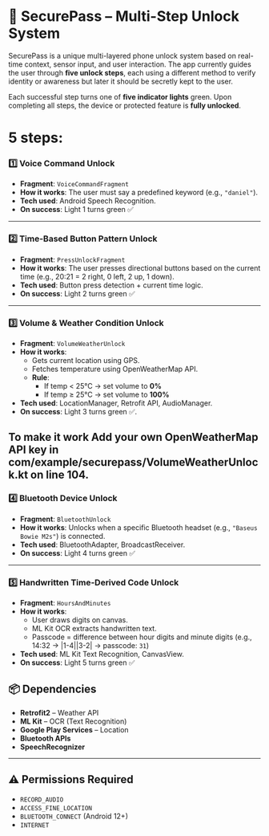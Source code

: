 # 🔐 SecurePass – Multi-Step Unlock System

SecurePass is a unique multi-layered phone unlock system based on real-time context, sensor input, and user interaction. The app currently guides the user through **five unlock steps**, each using a different method to verify identity or awareness but later it should be secretly kept to the user.

Each successful step turns one of **five indicator lights** green. Upon completing all steps, the device or protected feature is **fully unlocked**.

# 5 steps:

### 1️⃣ Voice Command Unlock
- **Fragment**: `VoiceCommandFragment`
- **How it works**: The user must say a predefined keyword (e.g., `"daniel"`).
- **Tech used**: Android Speech Recognition.
- **On success**: Light 1 turns green ✅

---

### 2️⃣ Time-Based Button Pattern Unlock
- **Fragment**: `PressUnlockFragment`
- **How it works**: The user presses directional buttons based on the current time (e.g., 20:21 = 2 right, 0 left, 2 up, 1 down).
- **Tech used**: Button press detection + current time logic.
- **On success**: Light 2 turns green ✅

---

### 3️⃣ Volume & Weather Condition Unlock
- **Fragment**: `VolumeWeatherUnlock`
- **How it works**: 
  - Gets current location using GPS.
  - Fetches temperature using OpenWeatherMap API.
  - **Rule**:
    - If temp < 25°C → set volume to **0%**
    - If temp ≥ 25°C → set volume to **100%**
- **Tech used**: LocationManager, Retrofit API, AudioManager.
- **On success**: Light 3 turns green ✅.

**To make it work Add your own OpenWeatherMap API key in com/example/securepass/VolumeWeatherUnlock.kt on line 104.**
---

### 4️⃣ Bluetooth Device Unlock
- **Fragment**: `BluetoothUnlock`
- **How it works**: Unlocks when a specific Bluetooth headset (e.g., `"Baseus Bowie M2s"`) is connected.
- **Tech used**: BluetoothAdapter, BroadcastReceiver.
- **On success**: Light 4 turns green ✅

---

### 5️⃣ Handwritten Time-Derived Code Unlock
- **Fragment**: `HoursAndMinutes`
- **How it works**: 
  - User draws digits on canvas.
  - ML Kit OCR extracts handwritten text.
  - Passcode = difference between hour digits and minute digits (e.g., 14:32 → |1-4||3-2| → passcode: `31`)
- **Tech used**: ML Kit Text Recognition, CanvasView.
- **On success**: Light 5 turns green ✅



## 📦 Dependencies
- **Retrofit2** – Weather API
- **ML Kit** – OCR (Text Recognition)
- **Google Play Services** – Location
- **Bluetooth APIs**
- **SpeechRecognizer**

---

## ⚠️ Permissions Required
- `RECORD_AUDIO`
- `ACCESS_FINE_LOCATION`
- `BLUETOOTH_CONNECT` (Android 12+)
- `INTERNET`


